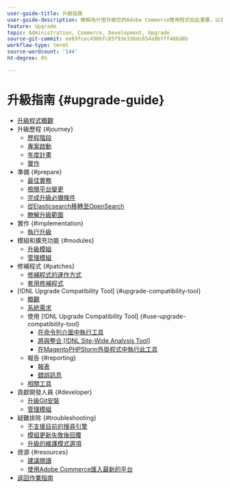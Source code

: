 ```yaml
---
user-guide-title: 升級指南
user-guide-description: 瞭解為什麼升級您的Adobe Commerce應用程式如此重要，以及如何成功規劃和執行升級。
feature: Upgrade
topic: Administration, Commerce, Development, Upgrade
source-git-commit: ee69fcec4986fc85f93e336dc654a9bfff486d8b
workflow-type: tm+mt
source-wordcount: '144'
ht-degree: 0%

---
```



# 升級指南 {#upgrade-guide}

- [升級程式概觀](overview.md)
- 升級歷程 {#journey}
   - [歷程階段](journey/phases.md)
   - [專案啟動](journey/project-launch.md)
   - [年度計畫](journey/annual-planning.md)
   - [實作](journey/implementation.md)
- 準備 {#prepare}
   - [最佳實務](prepare/best-practices.md)
   - [檢閱平台變更](prepare/platform-changes.md)
   - [完成升級必備條件](prepare/prerequisites.md)
   - [從Elasticsearch移轉至OpenSearch](prepare/opensearch-migration.md)
   - [瞭解升級範圍](prepare/scope.md)
- 實作 {#implementation}
   - [執行升級](implementation/perform-upgrade.md)
- 模組和擴充功能 {#modules}
   - [升級模組](modules/upgrade.md)
   - [管理模組](modules/manage.md)
- 修補程式 {#patches}
   - [修補程式的運作方式](patches/overview.md)
   - [套用修補程式](patches/apply.md)
- [!DNL Upgrade Compatibility Tool] {#upgrade-compatibility-tool}
   - [概觀](upgrade-compatibility-tool/overview.md)
   - [系統需求](upgrade-compatibility-tool/prerequisites.md)
   - 使用 [!DNL Upgrade Compatibility Tool] {#use-upgrade-compatibility-tool}
      - [在命令列介面中執行工具](upgrade-compatibility-tool/run.md)
      - [將與整合 [!DNL Site-Wide Analysis Tool]](upgrade-compatibility-tool/integrate-analysis-tool.md)
      - [在MagentoPHPStorm外掛程式中執行此工具](upgrade-compatibility-tool/run-configuration-phpstorm-plugin.md)
   - 報告 {#reporting}
      - [報表](upgrade-compatibility-tool/reports.md)
      - [錯誤訊息](upgrade-compatibility-tool/error-messages.md)
   - [相關工具](upgrade-compatibility-tool/related-tools.md)
- 貢獻開發人員 {#developer}
   - [升級Git安裝](developer/git-installs.md)
   - [管理模組](developer/manage-modules.md)
- 疑難排除 {#troubleshooting}
   - [不支援目前的搜尋引擎](troubleshooting/search-engine-not-supported.md)
   - [模組更新失敗後回覆](troubleshooting/roll-back-after-update-failure.md)
   - [升級的維護模式選項](troubleshooting/maintenance-mode-options.md)
- 資源 {#resources}
   - [建議閱讀](resources/recommended-reading.md)
   - [使用Adobe Commerce匯入最新的平台](resources/recommended-upgrade-paths.md)
- [返回作業指南](https://experienceleague.adobe.com/docs/commerce-operations/operational-guides/home.html)
